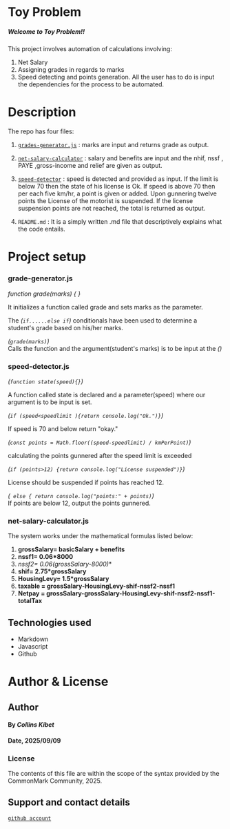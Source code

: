 # Toy Problem
##### Welcome to Toy Problem!!
This project involves automation of calculations involving:
1. Net Salary
2. Assigning grades in regards to marks
3. Speed detecting and points generation.
All the user has to do is input the dependencies for the process to be automated.

# Description
The repo has four files:
1. [`grades-generator.js`](./files_init/grade-generator.js) : marks are input and returns grade as output.

2. [`net-salary-calculator`](./files_init/net-salary-calculator.js) : salary and benefits are input and the nhif, nssf , PAYE ,gross-income and relief are given as output.

3. [`speed-detector`](./files_init/speed-detector.js) : speed is detected and provided as input.
If the limit is below 70 then the state of his license is Ok. 
If speed is above 70 then per each five km/hr, a point is given or added.
Upon gunnering twelve points the License of the motorist is suspended.
If the license suspension points are not reached, the total is returned as output.

4. `README.md` : It is a simply written .md file that descriptively explains what the code entails.
# Project setup
### grade-generator.js
*function grade(marks) { }* 

It initializes a function called grade and sets marks as the parameter.

The *(`if......else if`)* conditionals have been used to determine a student's grade based on his/her marks.

*(`grade(marks)`)*  
Calls the function and the argument(student's marks) is to be input at the *()*

### speed-detector.js
*(`function state(speed){}`)*  

A function called state is declared and a parameter(speed) where our argument is to be input is set.

*(`if (speed<speedlimit ){return console.log("Ok.")}`)*  

If  speed  is  70 and below return "okay."

*(`const points = Math.floor((speed-speedlimit) / kmPerPoint)`)* 

calculating the points gunnered after the speed limit is exceeded

*(`if (points>12) {return console.log("License suspended")}`)*  

License should be suspended if points has reached 12.

*(` else { return console.log("points:" + points)`)*        
 If points are below 12, output the points gunnered.

 ### net-salary-calculator.js
 The system works under the mathematical formulas listed below:
 1. **grossSalary= basicSalary + benefits**
 2. **nssf1= 0.06*8000**
 3. **nssf2= 0.06*(grossSalary-8000)**
 4. **shif= 2.75*grossSalary**
 5. **HousingLevy= 1.5*grossSalary**
 6. **taxable = grossSalary-HousingLevy-shif-nssf2-nssf1**
 7. **Netpay = grossSalary-grossSalary-HousingLevy-shif-nssf2-nssf1-totalTax**
 

            






## Technologies used
- Markdown
- Javascript
- Github

# Author & License
## Author
#### By *Collins Kibet*
#### Date, 2025/09/09
### License
The contents of this file are within the scope of the syntax provided by the CommonMark Community, 2025.





## Support and contact details
[`github account`](https://github.com/kollcibe05-creator)

